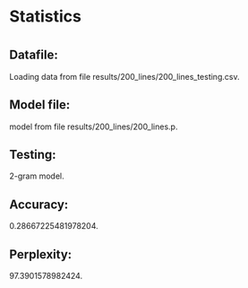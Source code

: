 <h1>Statistics<h1><h2>Datafile:</h2>
<p>Loading data from file results/200_lines/200_lines_testing.csv.</p>
<h2>Model file:</h2>
<p> model from file results/200_lines/200_lines.p.</p>
<h2>Testing:</h2>
<p> 2-gram model.</p>
<h2>Accuracy:</h2>
<p> 0.28667225481978204.</p>
<h2>Perplexity:</h2>
<p> 97.3901578982424.</p>
